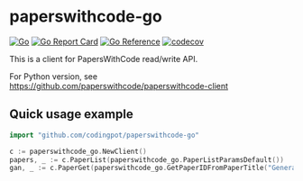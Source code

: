 # paperswithcode-go

[![Go](https://github.com/codingpot/paperswithcode-go/v2/actions/workflows/go.yaml/badge.svg)](https://github.com/codingpot/paperswithcode-go/v2/actions/workflows/go.yaml)
[![Go Report Card](https://goreportcard.com/badge/github.com/codingpot/paperswithcode-go)](https://goreportcard.com/report/github.com/codingpot/paperswithcode-go)
[![Go Reference](https://pkg.go.dev/badge/github.com/codingpot/paperswithcode-go/v2.svg)](https://pkg.go.dev/github.com/codingpot/paperswithcode-go/v2)
[![codecov](https://codecov.io/gh/codingpot/paperswithcode-go/branch/main/graph/badge.svg?token=MhzDKZOtWK)](https://codecov.io/gh/codingpot/paperswithcode-go)

This is a client for PapersWithCode read/write API.

For Python version, see https://github.com/paperswithcode/paperswithcode-client

## Quick usage example

```go
import "github.com/codingpot/paperswithcode-go"
```

```go
c := paperswithcode_go.NewClient()
papers, _ := c.PaperList(paperswithcode_go.PaperListParamsDefault())
gan, _ := c.PaperGet(paperswithcode_go.GetPaperIDFromPaperTitle("Generative Adversarial Networks"))
```

